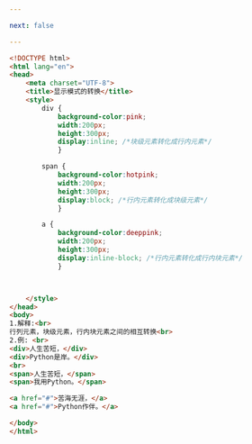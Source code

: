 ```yaml
---

next: false

---
```




<BlogInfo id="47" title="24.显示模式的转换" author="白日梦想猿" pv=0 read_times=0 pre_cost_time="0分41秒" category="css学习" tag_list="['css学习']" create_time="2020.07.18 16:48:20" update_time="2020.07.18 16:57:48" />

```html
<!DOCTYPE html>
<html lang="en">
<head>
    <meta charset="UTF-8">
    <title>显示模式的转换</title>
    <style>
        div {
            background-color:pink;
            width:200px;
            height:300px;
            display:inline; /*块级元素转化成行内元素*/
            }

        span {
            background-color:hotpink;
            width:200px;
            height:300px;
            display:block; /*行内元素转化成块级元素*/
            }

        a {
            background-color:deeppink;
            width:200px;
            height:300px;
            display:inline-block; /*行内元素转化成行内块元素*/
            }



    </style>
</head>
<body>
1.解释:<br>
行列元素，块级元素，行内块元素之间的相互转换<br>
2.例: <br>
<div>人生苦短，</div>
<div>Python是岸。</div>
<br>
<span>人生苦短，</span>
<span>我用Python。</span>

<a href="#">苦海无涯，</a>
<a href="#">Python作伴。</a>

</body>
</html>
```



<ActionBox />
